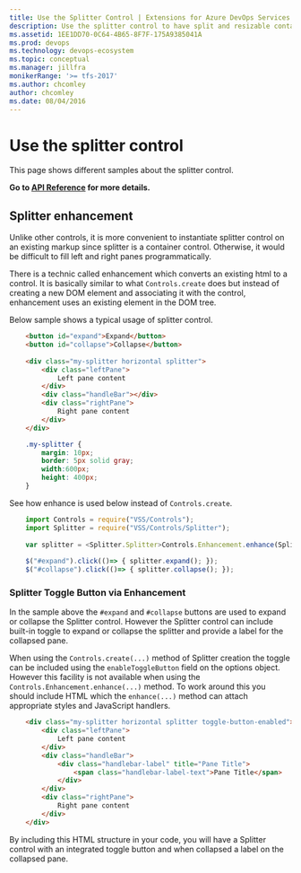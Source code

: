 ```yaml
---
title: Use the Splitter Control | Extensions for Azure DevOps Services
description: Use the splitter control to have split and resizable containers for other controls.
ms.assetid: 1EE1DD70-0C64-4B65-8F7F-175A9385041A
ms.prod: devops
ms.technology: devops-ecosystem
ms.topic: conceptual
ms.manager: jillfra
monikerRange: '>= tfs-2017'
ms.author: chcomley
author: chcomley
ms.date: 08/04/2016
---
```


# Use the splitter control

This page shows different samples about the splitter control.

**Go to [API Reference](../../reference/client/controls/splitter.md) for more details.**

<a name="basic"></a>
## Splitter enhancement
Unlike other controls, it is more convenient to instantiate splitter control on an existing markup since splitter is a container control. Otherwise, it would be difficult to fill left and right panes programmatically.
 
There is a technic called enhancement which converts an existing html to a control. It is basically similar to what `Controls.create` does but instead of creating a new DOM element and associating it with the control, enhancement uses an existing element in the DOM tree.

Below sample shows a typical usage of splitter control.

``` html
	<button id="expand">Expand</button>
	<button id="collapse">Collapse</button>
	
	<div class="my-splitter horizontal splitter">
		<div class="leftPane">
			Left pane content
		</div>
		<div class="handleBar"></div>
		<div class="rightPane">
			Right pane content
		</div>
	</div>
```

``` css
	.my-splitter {
		margin: 10px;
		border: 5px solid gray;
		width:600px;
		height: 400px;	
	}
```

See how enhance is used below instead of `Controls.create`.
``` javascript
	import Controls = require("VSS/Controls");
	import Splitter = require("VSS/Controls/Splitter");
	
	var splitter = <Splitter.Splitter>Controls.Enhancement.enhance(Splitter.Splitter, $(".my-splitter"));
	
	$("#expand").click(()=> { splitter.expand(); });
	$("#collapse").click(()=> { splitter.collapse(); });
```

### Splitter Toggle Button via Enhancement
In the sample above the ```#expand``` and ```#collapse``` buttons are used to expand or collapse the Splitter control. However the Splitter control can include built-in toggle to expand or collapse the splitter and provide a label for the collapsed pane.

When using the ```Controls.create(...)``` method of Splitter creation the toggle can be included using the ```enableToggleButton``` field on the options object. However this facility is not available when using the ```Controls.Enhancement.enhance(...)``` method. To work around this you should include HTML which the ```enhance(...)``` method can attach appropriate styles and JavaScript handlers.

```html
    <div class="my-splitter horizontal splitter toggle-button-enabled">
		<div class="leftPane">
			Left pane content
		</div>
		<div class="handleBar">
            <div class="handlebar-label" title="Pane Title">
                <span class="handlebar-label-text">Pane Title</span>
            </div>
        </div>
		<div class="rightPane">
			Right pane content
		</div>
	</div>
```

By including this HTML structure in your code, you will have a Splitter control with an integrated toggle button and when collapsed a label on the collapsed pane.